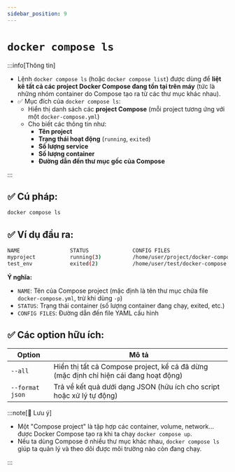 ```yaml
---
sidebar_position: 9
---
```


# `docker compose ls`

:::info[Thông tin]

- Lệnh `docker compose ls` (hoặc `docker compose list`) được dùng để **liệt kê tất cả các project Docker Compose đang tồn tại trên máy** (tức là những nhóm container do Compose tạo ra từ các thư mục khác nhau).
- ✅ Mục đích của `docker compose ls`:
  - Hiển thị danh sách các **project Compose** (mỗi project tương ứng với một `docker-compose.yml`)
  - Cho biết các thông tin như:
    - **Tên project**
    - **Trạng thái hoạt động** (`running`, `exited`)
    - **Số lượng service**
    - **Số lượng container**
    - **Đường dẫn đến thư mục gốc của Compose**

:::

## ✅ Cú pháp:

```bash
docker compose ls
```

## ✅ Ví dụ đầu ra:

```bash
NAME                STATUS              CONFIG FILES
myproject           running(3)          /home/user/project/docker-compose.yml
test_env            exited(2)           /home/user/test/docker-compose.yml
```

**Ý nghĩa:**

- `NAME`: Tên của Compose project (mặc định là tên thư mục chứa file `docker-compose.yml`, trừ khi dùng `-p`)
- `STATUS`: Trạng thái container (số lượng container đang chạy, exited, etc.)
- `CONFIG FILES`: Đường dẫn đến file YAML cấu hình

## ✅ Các option hữu ích:

| Option          | Mô tả                                                                                 |
| --------------- | ------------------------------------------------------------------------------------- |
| `--all`         | Hiển thị tất cả Compose project, kể cả đã dừng (mặc định chỉ hiện cái đang hoạt động) |
| `--format json` | Trả về kết quả dưới dạng JSON (hữu ích cho script hoặc xử lý tự động)                 |

:::note[🧠 Lưu ý]

- Một "Compose project" là tập hợp các container, volume, network… được Docker Compose tạo ra khi ta chạy `docker compose up`.
- Nếu ta dùng Compose ở nhiều thư mục khác nhau, `docker compose ls` giúp ta quản lý và theo dõi được môi trường nào còn đang chạy.

:::
